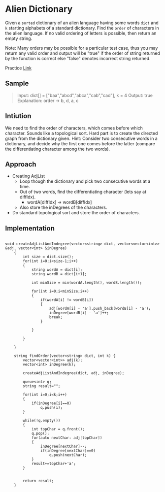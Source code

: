 # Alien Dictionary


Given a `sorted` dictionary of an alien language having some words `dict` and `k` starting alphabets of a standard dictionary. Find the `order` of characters in the alien language. If no valid ordering of letters is possible, then return an empty string.

Note: Many orders may be possible for a particular test case, thus you may return any valid order and output will be "true" if the order of string returned by the function is correct else "false" denotes incorrect string returned.


Practice [Link](https://www.geeksforgeeks.org/problems/alien-dictionary/1)

## Sample
> Input: dict[] = ["baa","abcd","abca","cab","cad"], k = 4
> Output: true
> Explanation: order -> b, d, a, c

## Intiution
We need to find the order of characters, which comes before which character. Sounds like a topological sort. 
Hard part is to create the directed graph from the dictionary given.
Hint: Consider two consecutive words in a dictionary, and decide why the first one comes before the latter (compare the differentiating character among the two words).


## Approach
* Creating AdjList 
  * Loop though the dictionary and pick two consecutive words at a time. 
  * Out of two words, find the differentiating character (lets say at diffIdx).
    * wordA[diffIdx] -> wordB[diffIdx]
  * Also store the inDegrees of the characters.
* Do standard topological sort and store the order of characters.


## Implementation
```

void createAdjListAndIndegree(vector<string> dict, vector<vector<int>> &adj, vector<int> &inDegree)
    {
        int size = dict.size();
        for(int i=0;i<size-1;i++)
        {
            string wordA = dict[i];
            string wordB = dict[i+1];
            
            int minSize = min(wordA.length(), wordB.length());
            
            for(int i=0;i<minSize;i++)
            {
                if(wordA[i] != wordB[i])
                {
                    adj[wordA[i] - 'a'].push_back(wordB[i] - 'a');
                    inDegree[wordB[i] - 'a']++;
                    break;
                }
                    
            }
            
        }
        
    }
  
    string findOrder(vector<string> dict, int k) {
        vector<vector<int>> adj(k);
        vector<int> inDegree(k);
        
        createAdjListAndIndegree(dict, adj, inDegree);
        
        queue<int> q;
        string result="";
        
        for(int i=0;i<k;i++)
        {
            if(inDegree[i]==0)
                q.push(i);
        }
        
        while(!q.empty())
        {
            int topChar = q.front();
            q.pop();
            for(auto nextChar: adj[topChar])
            {
                inDegree[nextChar]--;
                if(inDegree[nextChar]==0)
                    q.push(nextChar);
            }
            result+=topChar+'a';
        }
        
        
        return result;
    }
```

